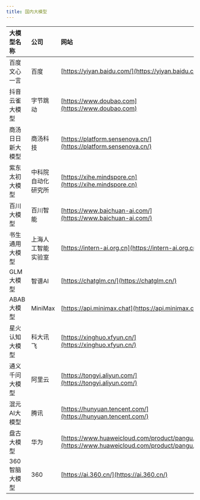 ```yaml
---
title: 国内大模型
---
```



| 大模型名称 | 公司 | 网站 |
| :--------- | :--- | :------- |
| 百度文心一言 | 百度 | [https://yiyan.baidu.com/](https://yiyan.baidu.com/) |
| 抖音云雀大模型 | 字节跳动 | [https://www.doubao.com](https://www.doubao.com) |
| 商汤日日新大模型 | 商汤科技 | [https://platform.sensenova.cn/](https://platform.sensenova.cn/) |
| 紫东太初大模型 | 中科院自动化研究所 | [https://xihe.mindspore.cn](https://xihe.mindspore.cn) |
| 百川大模型 | 百川智能 | [https://www.baichuan-ai.com/](https://www.baichuan-ai.com/) |
| 书生通用大模型 | 上海人工智能实验室 | [https://intern-ai.org.cn](https://intern-ai.org.cn) |
| GLM大模型 | 智谱AI | [https://chatglm.cn/](https://chatglm.cn/) |
| ABAB大模型 | MiniMax | [https://api.minimax.chat](https://api.minimax.chat) |
| 星火认知大模型 | 科大讯飞 | [https://xinghuo.xfyun.cn/](https://xinghuo.xfyun.cn/) |
| 通义千问大模型 | 阿里云 | [https://tongyi.aliyun.com/](https://tongyi.aliyun.com/) |
| 混元AI大模型 | 腾讯 | [https://hunyuan.tencent.com/](https://hunyuan.tencent.com/) |
| 盘古大模型 | 华为 | [https://www.huaweicloud.com/product/pangu.html](https://www.huaweicloud.com/product/pangu.html) |
| 360智脑大模型 | 360 | [https://ai.360.cn/](https://ai.360.cn/) |